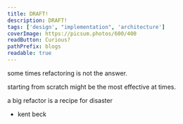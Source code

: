 ```yaml
---
title: DRAFT!
description: DRAFT!
tags: ['design', "implementation", 'architecture']
coverImage: https://picsum.photos/600/400
readButton: Curious?
pathPrefix: blogs
readable: true
---
```


some times refactoring is not the answer.

starting from scratch might be the most effective at times.

a big refactor is a recipe for disaster
- kent beck